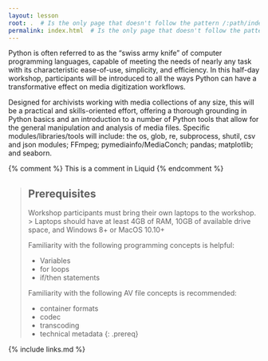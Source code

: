 ```yaml
---
layout: lesson
root: .  # Is the only page that doesn't follow the pattern /:path/index.html
permalink: index.html  # Is the only page that doesn't follow the pattern /:path/index.html
---
```


Python is often referred to as the “swiss army knife” of computer programming languages, capable of meeting the needs of nearly any task with its characteristic ease-of-use, simplicity, and efficiency.
In this half-day workshop, participants will be introduced to all the ways Python can have a transformative effect on media digitization workflows. 

Designed for archivists working with media collections of any size, this will be a practical and skills-oriented effort, offering a thorough grounding in Python basics and an introduction to a number of Python tools that allow for the general manipulation and analysis of media files.
Specific modules/libraries/tools will include: the os, glob, re, subprocess, shutil, csv and json modules; FFmpeg; pymediainfo/MediaConch; pandas; matplotlib; and seaborn.

<!-- this is an html comment -->

{% comment %} This is a comment in Liquid {% endcomment %}

> ## Prerequisites
>
> Workshop participants must bring their own laptops to the workshop. > Laptops should have at least 4GB of RAM, 10GB of available drive space, and Windows 8+ or MacOS 10.10+
>
> Familiarity with the following programming concepts is helpful:
> * Variables
> * for loops
> * if/then statements
> 
> Familiarity with the following AV file concepts is recommended:
> * container formats
> * codec
> * transcoding
> * technical metadata
{: .prereq}

{% include links.md %}
